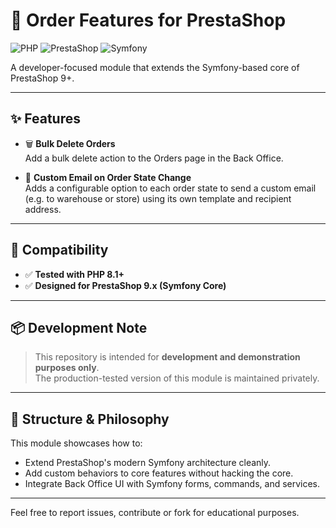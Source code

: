 # 🧩 Order Features for PrestaShop

![PHP](https://img.shields.io/badge/PHP-8.1+-8892BF?logo=php)
![PrestaShop](https://img.shields.io/badge/PrestaShop-9.x-blueviolet?logo=prestashop)
![Symfony](https://img.shields.io/badge/Symfony-based-000000?logo=symfony)

A developer-focused module that extends the Symfony-based core of PrestaShop 9+.

---

## ✨ Features

- 🗑️ **Bulk Delete Orders**  
  Add a bulk delete action to the Orders page in the Back Office.

- 📧 **Custom Email on Order State Change**  
  Adds a configurable option to each order state to send a custom email (e.g. to warehouse or store) using its own template and recipient address.

---

## 🧪 Compatibility

- ✅ **Tested with PHP 8.1+**
- ✅ **Designed for PrestaShop 9.x (Symfony Core)**

---

## 📦 Development Note

> This repository is intended for **development and demonstration purposes only**.  
> The production-tested version of this module is maintained privately.

---

## 📂 Structure & Philosophy

This module showcases how to:
- Extend PrestaShop's modern Symfony architecture cleanly.
- Add custom behaviors to core features without hacking the core.
- Integrate Back Office UI with Symfony forms, commands, and services.

---

Feel free to report issues, contribute or fork for educational purposes.
